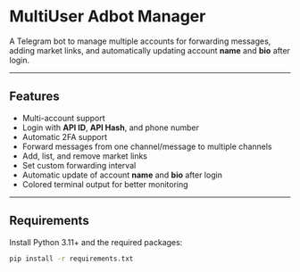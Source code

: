 # MultiUser Adbot Manager

A Telegram bot to manage multiple accounts for forwarding messages, adding market links, and automatically updating account **name** and **bio** after login.

---

## Features

- Multi-account support
- Login with **API ID**, **API Hash**, and phone number
- Automatic 2FA support
- Forward messages from one channel/message to multiple channels
- Add, list, and remove market links
- Set custom forwarding interval
- Automatic update of account **name** and **bio** after login
- Colored terminal output for better monitoring

---

## Requirements

Install Python 3.11+ and the required packages:

```bash
pip install -r requirements.txt
